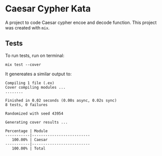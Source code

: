 # Caesar Cypher Kata

A project to code Caesar cypher encoe and decode function. This project was created with `mix`.

## Tests

To run tests, run on terminal:
```
mix test --cover
```

It genereates a similar output to:
```
Compiling 1 file (.ex)
Cover compiling modules ...
........

Finished in 0.02 seconds (0.00s async, 0.02s sync)
8 tests, 0 failures

Randomized with seed 43954

Generating cover results ...

Percentage | Module
-----------|--------------------------
   100.00% | Caesar
-----------|--------------------------
   100.00% | Total
```
